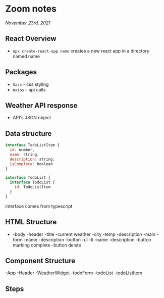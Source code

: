 # Zoom notes
*November 23rd, 2021*
## React Overview
  * `npx create-react-app name` creates a new react app in a directory named name
## Packages
  * `Sass` - css styling
  * `Axios` - api calls

## Weather API response
  * API's JSON object


## Data structure
```jsx
interface TodoListItem {
  id: number,
  name: string,
  description: string,
  isComplete: boolean
}

interface TodoList {
  interface TodoList {
    id: TodoListItem
  }
}
```
interface comes from typescript

## HTML Structure
  * -body
      -header
        -title
        -current weather
          -city
          -temp
          -description
      -main
        -form
          -name
          -description
          -button
        -ul
          -li
            -name
            -description
            -button marking complete
            -button delete

## Component Structure
  -App
    -Header
      -WeatherWidget
    -todoForm
    -todoList
      -todoListItem

## Steps